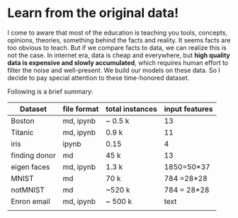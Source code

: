 # Learn from the original data!

I come to aware that most of the education is teaching you tools, concepts, opinions, theories, something behind the facts and reality. It seems facts are too obvious to teach. But if we compare facts to data, we can realize this is not the case. In internet era, data is cheap and everywhere, but **high quality data is expensive and slowly accumulated**, which requires human effort to filter the noise and well-present. We build our models on these data. So I decide to pay special attention to these time-honored dataset. 

Following is a brief summary:

| Dataset       | file format | total instances | input features |
| ------------- | ----------- | --------------- | -------------- |
| Boston        | md, ipynb   | ~ 0.5 k         | 13             |
| Titanic       | md, ipynb   | 0.9 k           | 11             |
| iris          | ipynb       | 0.15            | 4              |
| finding donor | md          | 45 k            | 13             |
| eigen faces   | md, ipynb   | 1.3 k           | 1850=50*37     |
| MNIST         | md          | 70 k            | 784 =28*28     |
| notMNIST      | md          | ~520 k          | 784 = 28*28    |
| Enron email   | md, ipynb   | ~ 500 k         | text           |
|               |             |                 |                |